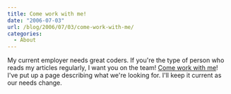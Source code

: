```yaml
---
title: Come work with me!
date: "2006-07-03"
url: /blog/2006/07/03/come-work-with-me/
categories:
  - About
---
```

My current employer needs great coders. If you're the type of person who reads my articles regularly, I want you on the team! [Come work with me][1]! I've put up a page describing what we're looking for. I'll keep it current as our needs change.

 [1]: /blog/work-with-me/
